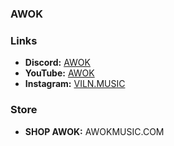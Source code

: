 ### AWOK


### Links
- **Discord:** [AWOK](https://discordapp.com/users/AWOK#8970)
- **YouTube:** [AWOK](https://youtube.com/@awok)
- **Instagram:** [VILN.MUSIC](https://www.instagram.com/viln.music/)

### Store
- **SHOP AWOK:** AWOKMUSIC.COM

<br />

<!--
**AWOK559/AWOK559** is a ✨ _special_ ✨ repository because its `README.md` (this file) appears on your GitHub profile.

Here are some ideas to get you started:

- 🔭 I’m currently working on ...
- 🌱 I’m currently learning ...
- 👯 I’m looking to collaborate on ...
- 🤔 I’m looking for help with ...
- 💬 Ask me about ...
- 📫 How to reach me: ...
- 😄 Pronouns: ...
- ⚡ Fun fact: ...
-->
